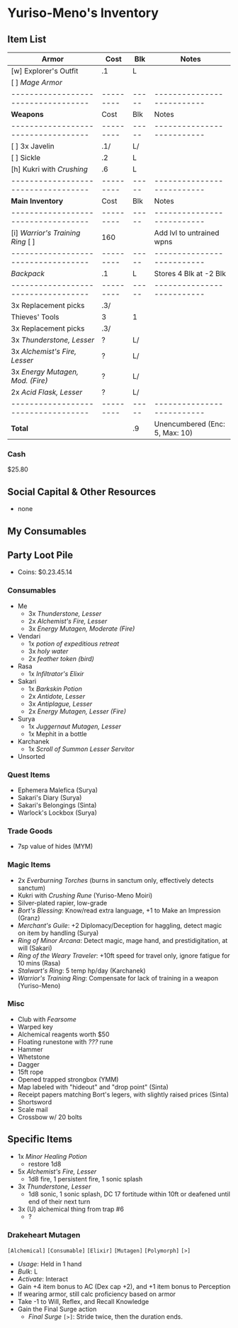 # Yuriso-Meno's Inventory
## Item List
| **Armor**                         | Cost    | Blk | Notes
|-----------------------------------|---------|-----|--------------------------
| [w] Explorer's Outfit             |     .1  |   L |
| [ ] *Mage Armor*                  |         |     |
|-----------------------------------|---------|-----|--------------------------
| **Weapons**                       | Cost    | Blk | Notes
|-----------------------------------|---------|-----|--------------------------
| [ ] 3x Javelin                    |     .1/ |   L/|
| [ ] Sickle                        |     .2  |   L |
| [h] Kukri with *Crushing*         |     .6  |   L |
|-----------------------------------|---------|-----|--------------------------
| **Main Inventory**                | Cost    | Blk | Notes
|-----------------------------------|---------|-----|--------------------------
| [i] *Warrior's Training Ring* [ ] |  160    |     | Add lvl to untrained wpns
|-----------------------------------|---------|-----|--------------------------
| *Backpack*                        |     .1  |   L | Stores 4 Blk at -2 Blk
|-----------------------------------|---------|-----|--------------------------
|   3x Replacement picks            |     .3/ |     |
| Thieves' Tools                    |    3    |   1 |
|   3x Replacement picks            |     .3/ |     |
| 3x *Thunderstone, Lesser*         |    ?    |   L/|
| 3x *Alchemist's Fire, Lesser*     |    ?    |   L/|
| 3x *Energy Mutagen, Mod. (Fire)*  |    ?    |   L/|
| 2x *Acid Flask, Lesser*           |    ?    |   L/|
|-----------------------------------|---------|-----|--------------------------
| **Total**                         |         |  .9 | Unencumbered (Enc: 5, Max: 10)

### Cash
$25.80

## Social Capital & Other Resources
- none

## My Consumables

## Party Loot Pile
- Coins: $0.23.45.14
### Consumables
- Me
    - 3x *Thunderstone, Lesser*
    - 2x *Alchemist's Fire, Lesser*
    - 3x *Energy Mutagen, Moderate (Fire)*
- Vendari
    - 1x *potion of expeditious retreat*
    - 3x *holy water*
    - 2x *feather token (bird)*
- Rasa
    - 1x *Infiltrator's Elixir*
- Sakari
    - 1x *Barkskin Potion*
    - 2x *Antidote, Lesser*
    - 3x *Antiplague, Lesser*
    - 2x *Energy Mutagen, Lesser (Fire)*
- Surya
    - 1x *Juggernaut Mutagen, Lesser*
    - 1x Mephit in a bottle
- Karchanek
    - 1x *Scroll of Summon Lesser Servitor*
- Unsorted
### Quest Items
- Ephemera Malefica (Surya)
- Sakari's Diary (Surya)
- Sakari's Belongings (Sinta)
- Warlock's Lockbox (Surya)
### Trade Goods
- 7sp value of hides (MYM)
### Magic Items
- 2x *Everburning Torches* (burns in sanctum only, effectively detects sanctum)
- Kukri with *Crushing Rune* (Yuriso-Meno Moiri)
- Silver-plated rapier, low-grade
- *Bort's Blessing*: Know/read extra language, +1 to Make an Impression (Granz)
- *Merchant's Guile*: +2 Diplomacy/Deception for haggling, detect magic on item by handling (Surya)
- *Ring of Minor Arcana*: Detect magic, mage hand, and prestidigitation, at will  (Sakari)
- *Ring of the Weary Traveler*: +10ft speed for travel only, ignore fatigue for 10 mins (Rasa)
- *Stalwart's Ring*: 5 temp hp/day (Karchanek)
- *Warrior's Training Ring*: Compensate for lack of training in a weapon (Yuriso-Meno)
### Misc
- Club with *Fearsome*
- Warped key
- Alchemical reagents worth $50
- Floating runestone with *???* rune
- Hammer
- Whetstone
- Dagger
- 15ft rope
- Opened trapped strongbox (YMM)
- Map labeled with "hideout" and "drop point" (Sinta)
- Receipt papers matching Bort's legers, with slightly raised prices (Sinta)
- Shortsword
- Scale mail
- Crossbow w/ 20 bolts

## Specific Items
- 1x *Minor Healing Potion*
    - restore 1d8
- 5x *Alchemist's Fire, Lesser*
    - 1d8 fire, 1 persistent fire, 1 sonic splash
- 3x *Thunderstone, Lesser*
    - 1d8 sonic, 1 sonic splash, DC 17 fortitude within 10ft or deafened until end of their next turn
- 3x (U) alchemical thing from trap #6
    - ?

### Drakeheart Mutagen
`[Alchemical]` `[Consumable]` `[Elixir]` `[Mutagen]` `[Polymorph]` `[>]`
- *Usage*: Held in 1 hand
- *Bulk*: L
- *Activate*: Interact
- Gain +4 item bonus to AC (Dex cap +2), and +1 item bonus to Perception
- If wearing armor, still calc proficiency based on armor 
- Take -1 to Will, Reflex, and Recall Knowledge
- Gain the Final Surge action
    - *Final Surge* `[>]`: Stride twice, then the duration ends.
